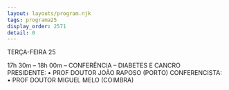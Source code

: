 ```yaml
---
layout: layouts/program.njk
tags: programa25
display_order: 2571
detail: 0
---
```

TERÇA-FEIRA 25    

17h 30m – 18h 00m – CONFERÊNCIA – DIABETES E CANCRO    
PRESIDENTE: • PROF DOUTOR JOÃO RAPOSO (PORTO)
CONFERENCISTA: • PROF DOUTOR MIGUEL MELO (COIMBRA)